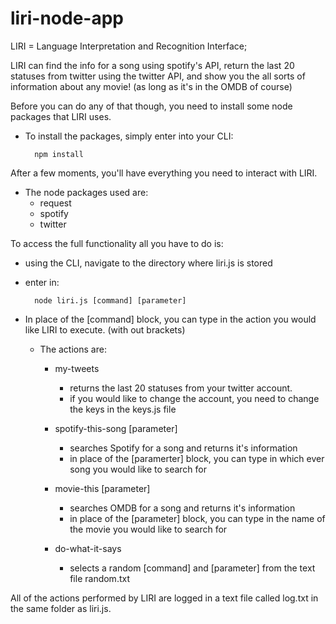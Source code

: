 # liri-node-app

LIRI = Language Interpretation and Recognition Interface;

LIRI can find the info for a song using spotify's API, return the last 20 statuses from twitter using the twitter API, and show you the all sorts of information about any movie! (as long as it's in the OMDB of course)

Before you can do any of that though, you need to install some node packages that LIRI uses.

- To install the packages, simply enter into your CLI:

		npm install

After a few moments, you'll have everything you need to interact with LIRI.

- The node packages used are: 
	- request
	- spotify
	- twitter

To access the full functionality all you have to do is:
- using the CLI, navigate to the directory where liri.js is stored

- enter in: 
	
		node liri.js [command] [parameter]

- In place of the [command] block, you can type in the action you would like LIRI to execute. (with out brackets)
	
	- The actions are:
		
		- my-tweets 
			- returns the last 20 statuses from your twitter account.
			- if you would like to change the account, you need to change the keys in the keys.js file

		- spotify-this-song [parameter]
			- searches Spotify for a song and returns it's information
			- in place of the [paramerter] block, you can type in which ever song you would like to search for

		- movie-this [parameter]
			- searches OMDB for a song and returns it's information
			- in place of the [parameter] block, you can type in the name of the movie you would like to search for

		- do-what-it-says
			- selects a random [command] and [parameter] from the text file random.txt


All of the actions performed by LIRI are logged in a text file called log.txt in the same folder as liri.js.